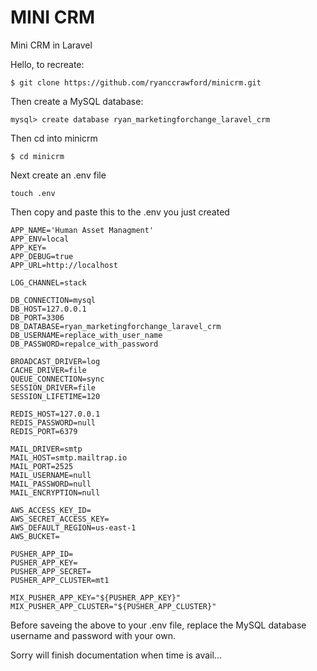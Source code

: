 # MINI CRM
Mini CRM in Laravel

Hello, to recreate:

```
$ git clone https://github.com/ryanccrawford/minicrm.git
```

Then create a MySQL database:

```
mysql> create database ryan_marketingforchange_laravel_crm
```

Then cd into minicrm

```
$ cd minicrm
```

Next create an .env file 

```
touch .env
```

Then copy and paste this to the .env you just created

```
APP_NAME='Human Asset Managment'
APP_ENV=local
APP_KEY=
APP_DEBUG=true
APP_URL=http://localhost

LOG_CHANNEL=stack

DB_CONNECTION=mysql
DB_HOST=127.0.0.1
DB_PORT=3306
DB_DATABASE=ryan_marketingforchange_laravel_crm
DB_USERNAME=replace_with_user_name
DB_PASSWORD=repalce_with_password

BROADCAST_DRIVER=log
CACHE_DRIVER=file
QUEUE_CONNECTION=sync
SESSION_DRIVER=file
SESSION_LIFETIME=120

REDIS_HOST=127.0.0.1
REDIS_PASSWORD=null
REDIS_PORT=6379

MAIL_DRIVER=smtp
MAIL_HOST=smtp.mailtrap.io
MAIL_PORT=2525
MAIL_USERNAME=null
MAIL_PASSWORD=null
MAIL_ENCRYPTION=null

AWS_ACCESS_KEY_ID=
AWS_SECRET_ACCESS_KEY=
AWS_DEFAULT_REGION=us-east-1
AWS_BUCKET=

PUSHER_APP_ID=
PUSHER_APP_KEY=
PUSHER_APP_SECRET=
PUSHER_APP_CLUSTER=mt1

MIX_PUSHER_APP_KEY="${PUSHER_APP_KEY}"
MIX_PUSHER_APP_CLUSTER="${PUSHER_APP_CLUSTER}"

```

Before saveing the above to your .env file, replace the MySQL database username and password with your own.

Sorry will finish documentation when time is avail...